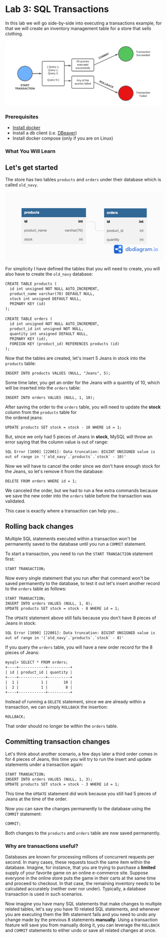 # Lab 3: SQL Transactions

In this lab we will go side-by-side into executing a transactions example, for that we will create an inventory management
table for a store that sells clothing. 

![Transactions Diagram](documentation_images/transaction_diagram.png)

### Prerequisites
* [Install docker](https://docs.docker.com/engine/install/) 
* Install a db client (i.e. [DBeaver](https://dbeaver.io/download/)) 
* Install docker compose (only if you are on Linux)

### What You Will Learn


## Let's get started

The store has two tables `products` and `orders` under their database which is called `old_navy`.

![Lab 3 Diagram](documentation_images/lab3_diagram.png)

For simplicity I have defined the tables that you will need to create, you will also have to create the `old_navy` database:

```
CREATE TABLE products (
  id int unsigned NOT NULL AUTO_INCREMENT,
  product_name varchar(70) DEFAULT NULL,
  stock int unsigned DEFAULT NULL,
  PRIMARY KEY (id)
);

CREATE TABLE orders (
  id int unsigned NOT NULL AUTO_INCREMENT,
  product_id int unsigned NOT NULL,
  quantity int unsigned DEFAULT NULL,
  PRIMARY KEY (id),
  FOREIGN KEY (product_id) REFERENCES products (id)
);
```

Now that the tables are created,  let's insert 5 Jeans in stock into the `products` table:

```
INSERT INTO products VALUES (NULL, "Jeans", 5);
```

Some time later, you get an order for the Jeans with a quantity of 10, which will be inserted into the `orders` table: 

```
INSERT INTO orders VALUES (NULL, 1, 10);
```

After saving the order to the `orders` table, you will need to update the **stock** column from the `products` table for  
the ordered jeans: 

```
UPDATE products SET stock = stock - 10 WHERE id = 1;
```

But, since we only had 5 pieces of Jeans in **stock**, MySQL will throw an error saying that the column value is 
out of range: 

```
SQL Error [1690] [22001]: Data truncation: BIGINT UNSIGNED value is out of range in '(`old_navy`.`products`.`stock` - 10)'
```

Now we will have to cancel the order since we don't have enough stock for the Jeans, so let's remove it from the database: 

```
DELETE FROM orders WHERE id = 1;
```

We canceled the order, but we had to run a few extra commands because we save the new order into the `orders` table before 
the transaction was validated. 

This case is exactly where a transaction can help you...

## Rolling back changes

Multiple SQL statements executed within a transaction won't be permanently saved to the database until you run 
a `COMMIT` statement. 

To start a transaction, you need to run the `START TRANSACTION` statement first: 

```
START TRANSACTION; 
```

Now every single statement that you run after that command won't be saved permanently to the database, to test it out
let's insert another record to the `orders` table as follows: 

```
START TRANSACTION;
INSERT INTO orders VALUES (NULL, 1, 8);
UPDATE products SET stock = stock - 8 WHERE id = 1;
```

The `UPDATE` statement above still fails because you don’t have 8 pieces of Jeans in stock:

```
SQL Error [1690] [22001]: Data truncation: BIGINT UNSIGNED value is out of range in '(`old_navy`.`products`.`stock` - 8)'
```

If you query the `orders` table, you will have a new order record for the 8 pieces of Jeans: 

```
mysql> SELECT * FROM orders;
+----+------------+----------+
| id | product_id | quantity |
+----+------------+----------+
|  1 |          1 |       10 |
|  2 |          1 |        8 |
+----+------------+----------+

```

Instead of running a `DELETE` statement, since we are already within a transaction, we can simply `ROLLBACK` the insertion: 

```
ROLLBACK; 
```

That order should no longer be within the `orders` table. 


## Committing transaction changes

Let's think about another scenario, a few days later a third order comes in for 4 pieces of Jeans, this time you will try
to run the insert and update statements under a transaction again: 

```
START TRANSACTION;
INSERT INTO orders VALUES (NULL, 1, 3);
UPDATE products SET stock = stock - 3 WHERE id = 1;
```

This time the `UPDATE` statement did work because you still had 5 pieces of Jeans at the time of the order. 

Now you can save the changes permanently to the database using the `COMMIT` statement: 

```
COMMIT; 
```

Both changes to the `products` and `orders` table are now saved permanently. 



### Why are transactions useful? 

Databases are known for processing millions of concurrent requests per second. In many cases, these requests touch the 
same item within the database. Imagine, for instance, that you are trying to purchase a **limited** supply of your favorite game 
on an online e-commerce site. Suppose everyone in the online store puts the game in their carts at the same time and 
proceed to checkout. In that case, the remaining inventory needs to be calculated accurately (neither over nor under). 
Typically, a database transaction is used in such scenarios.


Now imagine you have many SQL statements that make changes to multiple related tables, let's say you have 10 
related SQL statements, and whenever you are executing them the 9th statement fails and you need to undo any change made
by the previous 8 statements **manually**.
Using a transaction feature will save you from manually doing it, you can leverage the `ROLLBACK` and `COMMIT` statements to 
either undo or save all related changes at once. 
